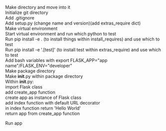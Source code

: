 Make directory and move into it  
Initialize git directory  
Add .gitignore  
Add setup.py (change name and version)(add extras_require dict)  
Make virtual environment  
Start virtual environment and run which python to test  
Run pip install -e . (to install things within install_requires) and use which to test  
Run pip install -e '.[test]' (to install test within extras_require) and use which to test  
Add bash variables with export FLASK_APP="app name"/FLASK_ENV="developer"  
Make package directory  
Make __init__.py within package directory  
	Within __init__.py:  
	import Flask class  
	add create_app function  
	create app as instance of Flask class  
	add index function with default URL decorator  
	in index function return 'Hello World'  
	return app from create_app function  

Run app  

